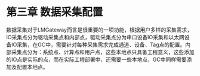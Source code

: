 # 第三章 数据采集配置

数据采集对于LMGateway而言是很重要的一项功能，根据用户多样的采集需求，IO采集点分为驱动采集点和内部点，驱动采集点分为串口设备IO采集和以太网设备IO采集，在GC中，需要针对每种采集需求完成通道、设备、Tag点的配置。内部采集点分为：系统点、计算点和用户点，这些本地点只具备工程意义，这些添加的IO点是实际的点，而在实际工程部署中，还需要一些本地点，GC中同样需要添加及配置本地点。

